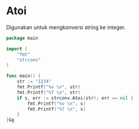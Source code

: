# Atoi

Digunakan untuk mengkonversi string ke integer.

```go
package main

import (
	"fmt"
	"strconv"
)

func main() {
	str := "1234"
	fmt.Printf("%v \n", str)
	fmt.Printf("%T \n", str)
	if s, err := strconv.Atoi(str); err == nil {
		fmt.Printf("%v \n", s)
		fmt.Printf("%T \n", s)
	}
}Gg
```
